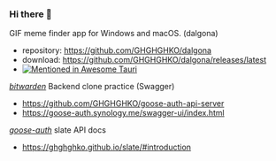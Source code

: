 ### Hi there 👋

<!--
**GHGHGHKO/GHGHGHKO** is a ✨ _special_ ✨ repository because its `README.md` (this file) appears on your GitHub profile.

Here are some ideas to get you started:

- 🔭 I’m currently working on ...
- 🌱 I’m currently learning ...
- 👯 I’m looking to collaborate on ...
- 🤔 I’m looking for help with ...
- 💬 Ask me about ...
- 📫 How to reach me: ...
- 😄 Pronouns: ...
- ⚡ Fun fact: ...
-->


GIF meme finder app for Windows and macOS. (dalgona)
+ repository: https://github.com/GHGHGHKO/dalgona
+ download: https://github.com/GHGHGHKO/dalgona/releases/latest
+ [![Mentioned in Awesome Tauri][]][1]

[1]: https://github.com/tauri-apps/awesome-tauri#productivity:~:text=Dalgona%20%2D%20GIF%20meme%20finder%20app%20for%20Windows%20and%20macOS.
[Mentioned in Awesome Tauri]: https://awesome.re/mentioned-badge.svg


[_bitwarden_](https://bitwarden.com/) Backend clone practice (Swagger)

+ https://github.com/GHGHGHKO/goose-auth-api-server
+ https://goose-auth.synology.me/swagger-ui/index.html

[_goose-auth_](https://github.com/GHGHGHKO/goose-auth-api-server) slate API docs  

+ https://ghghghko.github.io/slate/#introduction



